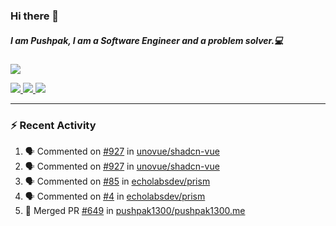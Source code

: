 ### Hi there 👋

##### I am Pushpak, I am a Software Engineer and a problem solver.💻

<a href='https://twitter.com/pushpak1300'><a href="https://pushpak1300.me/" target="_blank">
  <img src="https://img.shields.io/badge/website-%23E34F26.svg?&style=for-the-badge" />
</a> 
 
 <a href="https://twitter.com/pushpak1300" target="_blank">
  <img src="https://img.shields.io/badge/twitter-%231DA1F2.svg?&style=for-the-badge&logo=twitter&logoColor=white" />
</a> 

<a href="https://www.linkedin.com/in/pushpak-c-286b17b1/" target="_blank">
  <img src="https://img.shields.io/badge/linkedin-%230077B5.svg?&style=for-the-badge&logo=linkedin&logoColor=white" />
</a> 

<a href="https://dev.to/pushpak1300/" target="_blank">
  <img src="http://img.shields.io/badge/dev.to-gray?style=for-the-badge&logo=dev.to&?logoColor=white?logoWidth=100?label=" />
</a> 


</p>

---

### ⚡ Recent Activity

<!--START_SECTION:activity-->
1. 🗣 Commented on [#927](https://github.com/unovue/shadcn-vue/pull/927#issuecomment-2519163184) in [unovue/shadcn-vue](https://github.com/unovue/shadcn-vue)
2. 🗣 Commented on [#927](https://github.com/unovue/shadcn-vue/pull/927#issuecomment-2518148000) in [unovue/shadcn-vue](https://github.com/unovue/shadcn-vue)
3. 🗣 Commented on [#85](https://github.com/echolabsdev/prism/pull/85#issuecomment-2517996364) in [echolabsdev/prism](https://github.com/echolabsdev/prism)
4. 🗣 Commented on [#4](https://github.com/echolabsdev/prism/issues/4#issuecomment-2510908343) in [echolabsdev/prism](https://github.com/echolabsdev/prism)
5. 🎉 Merged PR [#649](https://github.com/pushpak1300/pushpak1300.me/pull/649) in [pushpak1300/pushpak1300.me](https://github.com/pushpak1300/pushpak1300.me)
<!--END_SECTION:activity-->
